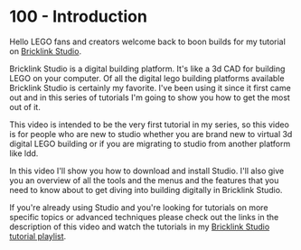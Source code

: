 # 100 - Introduction

Hello LEGO fans and creators welcome back to boon builds for my tutorial on [Bricklink Studio](https://www.bricklink.com/v2/build/studio.page).

Bricklink Studio is a digital building platform. It's like a 3d CAD for building LEGO on your computer. Of all the digital lego building platforms available Bricklink Studio is certainly my favorite. I've been using it since it first came out and in this series of tutorials I'm going to show you how to get the most out of it. 

This video is intended to be the very first tutorial in my series, so this video is for people who are new to studio whether you are brand new to virtual 3d digital LEGO building or if you are migrating to studio from another platform like ldd. 

In this video I'll show you how to download and install Studio. I'll also give you an overview of all the tools and the menus and the features that you need to know about to get diving into building digitally in Bricklink Studio. 

If you're already using Studio and you're looking for tutorials on more specific topics or advanced techniques please check out the links in the description of this video and watch the tutorials in my [Bricklink Studio tutorial playlist](https://www.youtube.com/playlist?list=PLJLUP5dbMVzwfEPjK_4WIas_hiW9xIbCi).
